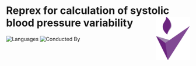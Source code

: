 # Reprex for calculation of systolic blood pressure variability <a href='https://www.georgeinstitute.org'><img src='figs/tgi.png' align="right" height="120" /></a>

<!-- badges: start -->
![Languages](https://img.shields.io/badge/Languages-R-6498d3)
![Conducted By](https://img.shields.io/badge/Conducted%20By-The%20George%20Institute%20for%20Global%20Health-72297c)
<!-- badges: end -->

